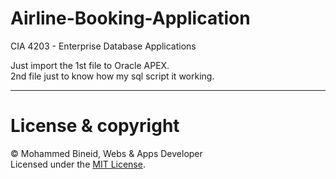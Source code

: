 # Airline-Booking-Application
CIA 4203 - Enterprise Database Applications

Just import the 1st file to Oracle APEX. <br>
2nd file just to know how my sql script it working.

---
# License & copyright

© Mohammed Bineid, Webs & Apps Developer <br>
Licensed under the [MIT License](LICENSE). 
